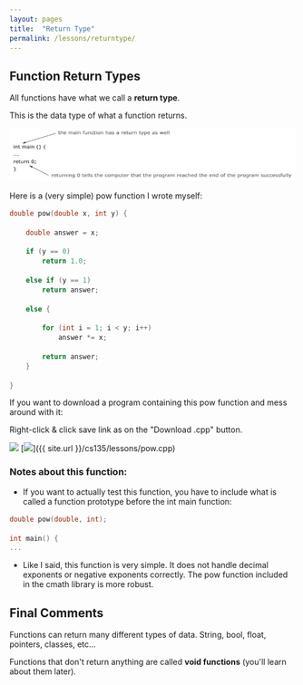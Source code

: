 ```yaml
---
layout: pages
title:  "Return Type"
permalink: /lessons/returntype/
---
```


## Function Return Types

All functions have what we call a **return type**.

This is the data type of what a function returns.

![ret1](https://raw.githubusercontent.com/jeungsook/cs135/master/images/return_type1.jpg)

Here is a (very simple) pow function I wrote myself:

```c++
double pow(double x, int y) {

	double answer = x;

	if (y == 0)
		return 1.0;

	else if (y == 1)
		return answer;

	else {
	
		for (int i = 1; i < y; i++)
			answer *= x;

		return answer;
	}

}
```
If you want to download a program containing this pow function and mess around with it:

Right-click & click save link as on the "Download .cpp" button.

[<img src="https://dabuttonfactory.com/button.png?t=See+Code&f=Roboto&ts=24&tc=444&hp=20&vp=8&c=5&bgt=unicolored&bgc=9ddcff&be=1">](https://jeungsook.github.io/cs135/lessons/powfunctioncode/) [<img src="https://dabuttonfactory.com/button.png?t=Download+.cpp&f=Roboto&ts=24&tc=444&hp=20&vp=8&c=5&bgt=unicolored&bgc=9ddcff&be=1">]({{ site.url }}/cs135/lessons/pow.cpp)

### Notes about this function:

- If you want to actually test this function, you have to include what is called a function prototype before the int main function:

```c++
double pow(double, int);

int main() {
...
```
- Like I said, this function is very simple. It does not handle decimal exponents or negative exponents correctly. The pow function included in the cmath library is more robust.

## Final Comments

Functions can return many different types of data. String, bool, float, pointers, classes, etc...

Functions that don't return anything are called **void functions** (you'll learn about them later).
